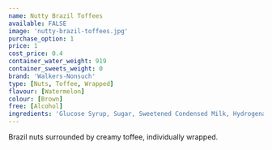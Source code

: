 ```yaml
---
name: Nutty Brazil Toffees
available: FALSE
image: 'nutty-brazil-toffees.jpg'
purchase_option: 1
price: 1
cost_price: 0.4
container_water_weight: 919
container_sweets_weight: 0
brand: 'Walkers-Nonsuch'
type: [Nuts, Toffee, Wrapped]
flavour: [Watermelon]
colour: [Brown]
free: [Alcohol]
ingredients: 'Glucose Syrup, Sugar, Sweetened Condensed Milk, Hydrogenated Vegeatble Oil, Brazil Nuts, Butter, Salt, Emulsifier (E471), Flavourings'
---
```

Brazil nuts surrounded by creamy toffee, individually wrapped.